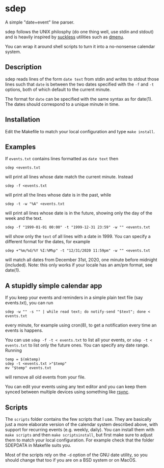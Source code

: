 # sdep
A simple "date+event" line parser.

sdep follows the UNIX philosphy (do one thing well, use stdin and stdout) and
is heavily inspired by [suckless](https://suckless.org) utilities such as
[dmenu](https://tools.suckless.org/dmenu/).

You can wrap it around shell scripts to turn it into a no-nonsense calendar
system.

## Description

sdep reads lines of the form `date text` from stdin and writes to stdout those
lines such that `date` is between the two dates specified with the `-f` and
`-t` options, both of which default to the current minute.

The format for `date` can be specified with the same syntax as for date(1).
The dates should correspond to a unique minute in time. 

## Installation
Edit the Makefile to match your local configuration and type `make install`.

## Examples
If `events.txt` contains lines formatted as `date text` then

```
sdep <events.txt
```

will print all lines whose date match the current minute. Instead

```
sdep -f <events.txt
```

will print all the lines whose date is in the past, while

```
sdep -t -w "%A" <events.txt
```

will print all lines whose date is in the future, showing only the day of the
week and the text.

```
sdep -f "1999-01-01 00:00" -t "1999-12-31 23:59" -w "" <events.txt
```

will show only the `text` of all lines with a date in 1999. You can specify a
different format for the dates, for example

```
sdep +"%m/%d/%Y %I:%M%p" -t "12/31/2020 11:59pm" -w "" <events.txt
```

will match all dates from December 31st, 2020, one minute before midnight
(included). Note: this only works if your locale has an am/pm format, see
date(1).

## A stupidly simple calendar app
If you keep your events and reminders in a simple plain text file (say
events.txt), you can run

```
sdep -w "" -s "" | while read text; do notify-send "$text"; done < events.txt
```

every minute, for example using cron(8), to get a notification every time
an events is happens.

You can use `sdep -f -t < events.txt` to list all your events, or 
`sdep -t < events.txt` to list only the future ones. You can specify any date
range. Running

```
temp = $(mktemp)
sdep -t <events.txt >"$temp"
mv "$temp" events.txt
```

will remove all old events from your file.

You can edit your events using any text editor and you can keep them synced
between multiple devices using something like
[rsync](https://rsync.samba.org/).

## Scripts
The `scripts` folder contains the few scripts that I use. They are
basically just a more elaborate version of the calendar system described
above, with support for recurring events (e.g. weekly, daily). You
can install them with `make scripts` and then `make scriptsinstall`,
but first make sure to adjust them to match your local configuration.
For example check that the folder SDEPDATA in Makefile suits you.

Most of the scripts rely on the `-d` option of the GNU date utility, so you
should change that too if you are on a BSD system or on MacOS.
